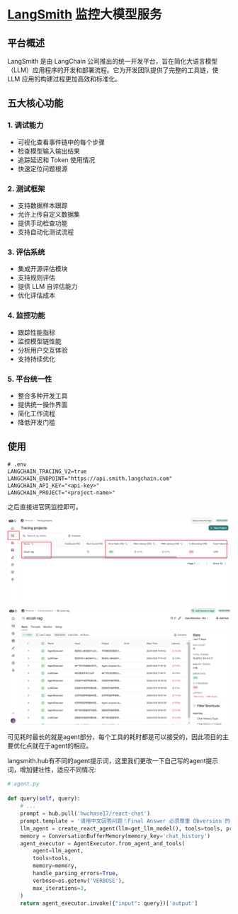 # [LangSmith](https://smith.langchain.com/) 监控大模型服务

## 平台概述
LangSmith 是由 LangChain 公司推出的统一开发平台，旨在简化大语言模型（LLM）应用程序的开发和部署流程。它为开发团队提供了完整的工具链，使 LLM 应用的构建过程更加高效和标准化。

## 五大核心功能

### 1. 调试能力
- 可视化查看事件链中的每个步骤
- 检查模型输入输出结果
- 追踪延迟和 Token 使用情况
- 快速定位问题根源

### 2. 测试框架
- 支持数据样本跟踪
- 允许上传自定义数据集
- 提供手动检查功能
- 支持自动化测试流程

### 3. 评估系统
- 集成开源评估模块
- 支持规则评估
- 提供 LLM 自评估能力
- 优化评估成本

### 4. 监控功能
- 跟踪性能指标
- 监控模型链性能
- 分析用户交互体验
- 支持持续优化

### 5. 平台统一性
- 整合多种开发工具
- 提供统一操作界面
- 简化工作流程
- 降低开发门槛

## 使用

```env
# .env
LANGCHAIN_TRACING_V2=true
LANGCHAIN_ENDPOINT="https://api.smith.langchain.com"
LANGCHAIN_API_KEY="<api-key>"
LANGCHAIN_PROJECT="<project-name>"
```

之后直接进官网监控即可。

![langsmith1](../img/langsmith1.png)

![langsmith2](../img/langsmith2.png)

可见耗时最长的就是agent部分，每个工具的耗时都是可以接受的，因此项目的主要优化点就在于agent的相应。

langsmith.hub有不同的agent提示词，这里我们更改一下自己写的agent提示词，增加健壮性，适应不同情况:

```python
# agent.py

def query(self, query):
    # ...
    prompt = hub.pull('hwchase17/react-chat')
    prompt.template = '请用中文回答问题！Final Answer 必须尊重 Obversion 的结果，不能改变语义。\n\n' + prompt.template  # 拼一段中文
    llm_agent = create_react_agent(llm=get_llm_model(), tools=tools, prompt=prompt)
    memory = ConversationBufferMemory(memory_key='chat_history')
    agent_executor = AgentExecutor.from_agent_and_tools(
        agent=llm_agent,
        tools=tools,
        memory=memory,
        handle_parsing_errors=True,
        verbose=os.getenv('VERBOSE'),
        max_iterations=3,
    )
    return agent_executor.invoke({"input": query})['output']
```